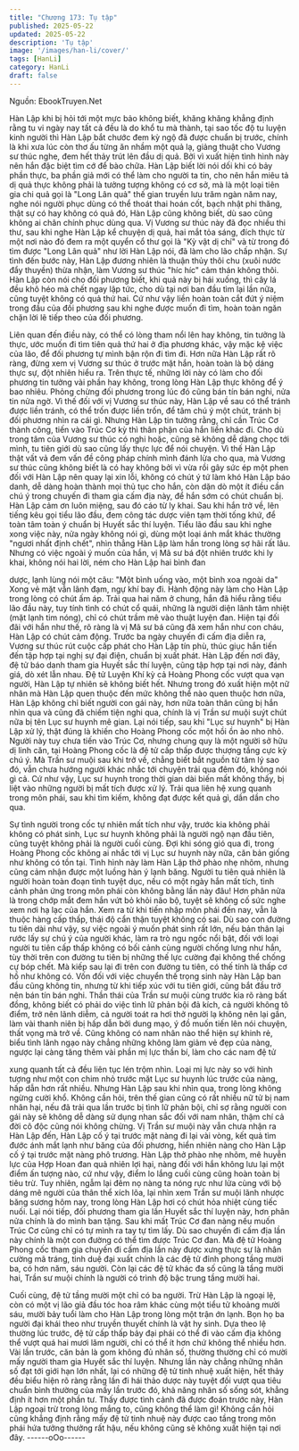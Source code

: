 ```yaml
---
title: "Chương 173: Tụ tập"
published: 2025-05-22
updated: 2025-05-22
description: 'Tụ tập'
image: '/images/han-li/cover/'
tags: [HanLi]
category: HanLi
draft: false
---
```


Nguồn: EbookTruyen.Net

Hàn Lập khi bị hỏi tới một mực bảo không biết, khăng khăng
khẳng định rằng tu vi ngày nay tất cả đều là do khổ tu mà thành,
tại sao tốc độ tu luyện kinh người thì Hàn Lập bắt chước đem kỳ
ngộ đã được chuẩn bị trước, chính là khi xưa lúc còn thơ ấu từng
ăn nhầm một quả lạ, giảng thuật cho Vương sư thúc nghe, đem
hết thảy trút lên đầu dị quả. Bởi vì xuất hiện tình hình này nên hắn
đặc biệt tìm cớ để bào chữa.
Hàn Lập biết lời nói dối khi có bảy phần thực, ba phần giả mới có
thể làm cho người ta tin, cho nên hắn miêu tả dị quả thực không
phải là tưởng tượng không có cơ sở, mà là một loại tiên gia chi
quả gọi là "Long Lân quả" thế gian truyền lưu trăm ngàn năm nay,
nghe nói người phục dùng có thể thoát thai hoán cốt, bạch nhật
phi thăng, thật sự có hay không có quả đó, Hàn Lập cũng không
biết, dù sao cũng không ai chân chính phục dùng qua.
Vị Vương sư thúc này đã đọc nhiều thi thư, sau khi nghe Hàn Lập
kể chuyện dị quả, hai mắt tỏa sáng, đích thực từ một nơi nào đó
đem ra một quyển cổ thư gọi là "Kỳ vật dị chí" và từ trong đó tìm
được "Long Lân quả" như lời Hàn Lập nói, đã làm cho lão chấp
nhận.
Sự tình đến bước này, Hàn Lập đương nhiên là thuận thủy thôi
chu (xuôi nước đẩy thuyền) thừa nhận, làm Vương sư thúc "híc
híc" cảm thán không thôi.
Hàn Lập còn nói cho đối phương biết, khi quả này bị hái xuống,
thì cây lá đều khô héo mà chết ngay lập tức, cho dù tại nơi ban
đầu tìm lại lần nữa, cũng tuyệt không có quả thứ hai. Cứ như vậy
liền hoàn toàn cắt đứt ý niệm trong đầu của đối phương sau khi
nghe được muốn đi tìm, hoàn toàn ngăn chặn lời lẽ tiếp theo của
đối phương.

Liên quan đến điều này, có thể có lòng tham nổi lên hay không, tin
tưởng là thực, ước muốn đi tìm tiên quả thứ hai ở địa phương
khác, vậy mặc kệ việc của lão, để đối phương tự mình bận rộn đi
tìm đi.
Hơn nữa Hàn Lập rất rõ ràng, đừng xem vị Vương sư thúc ở
trước mặt hắn, hoàn toàn là bộ dáng thực sự, đột nhiên hiểu ra.
Trên thực tế, những lời này có làm cho đối phương tin tưởng vài
phần hay không, trong lòng Hàn Lập thực không để ý bao nhiêu.
Phỏng chừng đối phương trong lúc đó cũng bán tín bán nghi, nửa
tin nửa ngờ. Vì thế đối với vị Vương sư thúc này, Hàn Lập về sau
có thể tránh được liền tránh, có thể trốn được liền trốn, để tâm
chú ý một chút, tránh bị đối phương nhìn ra cái gì.
Nhưng Hàn Lập tin tưởng rằng, chỉ cần Trúc Cơ thành công, tiến
vào Trúc Cơ kỳ thì thân phận của hắn liền khác đi. Cho dù trong
tâm của Vương sư thúc có nghi hoặc, cũng sẽ không dễ dàng
chọc tới mình, tu tiên giới dù sao cũng lấy thực lực để nói chuyện.
Vì thế Hàn Lập thật vất vả đem vấn đề công pháp chính mình
đánh lừa cho qua, mà Vương sư thúc cũng không biết là có hay
không bởi vì vừa rồi gây sức ép một phen đối với Hàn Lập nên
quay lại xin lỗi, không có chút ý tứ làm khó Hàn Lập báo danh, dễ
dàng hoàn thành mọi thủ tục cho hắn, còn dặn dò một ít điều cần
chú ý trong chuyến đi tham gia cấm địa này, để hắn sớm có chút
chuẩn bị.
Hàn Lập cảm ơn luôn miệng, sau đó cáo từ ly khai.
Sau khi hắn trở về, lên tiếng kêu gọi tiểu lão đầu, đem công tác
dược viên tạm thời tống khứ, để toàn tâm toàn ý chuẩn bị Huyết
sắc thí luyện.
Tiểu lão đầu sau khi nghe xong việc này, nửa ngày không nói gì,
dùng một loại ánh mắt khác thường "ngươi nhất định chết", nhìn
thẳng Hàn Lập làm hắn trong lòng sợ hãi rất lâu.
Nhưng có việc ngoài ý muốn của hắn, vị Mã sư bá đột nhiên
trước khi ly khai, không nói hai lời, ném cho Hàn Lập hai bình đan

dược, lạnh lùng nói một câu: "Một bình uống vào, một bình xoa
ngoài da" Xong vẻ mặt vẫn lãnh đạm, ngự khí bay đi.
Hành động này làm cho Hàn Lập trong lòng có chút ấm áp.
Trải qua hai năm ở chung, hắn đã hiểu rằng tiểu lão đầu này, tuy
tính tình có chút cổ quái, những là người diện lãnh tâm nhiệt (mặt
lạnh tim nóng), chỉ có chút trầm mê vào thuật luyện đan. Hiện tại
đối đãi với hắn như thế, rõ ràng là vị Mã sư bá cũng đã xem hắn
như con cháu, Hàn Lập có chút cảm động.
Trước ba ngày chuyến đi cấm địa diễn ra, Vương sư thúc rút cuộc
cấp phát cho Hàn Lập tín phù, thúc giục hắn tiến đến tập hợp tại
nghị sự đại điện, chuẩn bị xuất phát.
Hàn Lập đến nơi đây, đệ tử báo danh tham gia Huyết sắc thí
luyện, cũng tập hợp tại nơi này, đánh giá, dò xét lẫn nhau.
Đệ tử Luyện Khí kỳ cả Hoàng Phong cốc vượt qua vạn người,
Hàn Lập tự nhiên sẽ không biết hết. Nhưng trong đó xuất hiện
một nữ nhân mà Hàn Lập quen thuộc đến mức không thể nào
quen thuộc hơn nữa, Hàn Lập không chỉ biết người con gái này,
hơn nữa toàn thân cũng bị hắn nhìn qua và cũng đã chiếm tiện
nghi qua, chính là vị Trần sư muội suýt chút nữa bị tên Lục sư
huynh mê gian.
Lại nói tiếp, sau khi "Lục sư huynh" bị Hàn Lập xử lý, thật đúng là
khiến cho Hoàng Phong cốc một hồi ồn ào nho nhỏ. Người này
tuy chưa tiến vào Trúc Cơ, nhưng chung quy là một người sở hữu
dị linh căn, tại Hoàng Phong cốc là đệ tử cấp thấp được thượng
tầng cực kỳ chú ý.
Mà Trần sư muội sau khi trở về, chẳng biết bắt nguồn từ tâm lý
sao đó, vẫn chưa hướng người khác nhắc tới chuyện trải qua
đêm đó, không nói gì cả.
Cứ như vậy, Lục sư huynh trong thời gian dài biến mất không
thấy, bị liệt vào những người bị mất tích được xử lý. Trải qua liên
hệ xung quanh trong môn phái, sau khi tìm kiếm, không đạt được
kết quả gì, dần dần cho qua.

Sự tình người trong cốc tự nhiên mất tích như vậy, trước kia
không phải không có phát sinh, Lục sư huynh không phải là người
ngộ nạn đầu tiên, cũng tuyệt không phải là người cuối cùng.
Đợi khi sóng gió qua đi, trong Hoàng Phong cốc không ai nhắc tới
vị Lục sư huynh này nữa, căn bản giống như không có tồn tại.
Tình hình này làm Hàn Lập thở phào nhẹ nhõm, nhưng cũng cảm
nhận được một luồng hàn ý lạnh băng.
Người tu tiên quả nhiên là người hoàn toàn đoạn tình tuyệt dục,
nếu có một ngày hắn mất tích, tình cảnh phản ứng trong môn phái
còn không bằng lần này đâu! Hơn phân nửa là trong chớp mắt
đem hắn vứt bỏ khỏi não bộ, tuyệt sẽ không cố sức nghe xem nơi
hạ lạc của hắn.
Xem ra từ khi tiến nhập môn phái đến nay, vẫn là thuộc hàng cấp
thấp, thái độ cẩn thận tuyệt không có sai.
Dù sao con đường tu tiên dài như vậy, sự việc ngoài ý muốn phát
sinh rất lớn, nếu bản thân lại rước lấy sự chú ý của người khác,
làm ra trò ngu ngốc nổi bật, đối với loại người tu tiên cấp thấp
không có bối cảnh cùng người chống lưng như hắn, tùy thời trên
con đường tu tiên bị những thế lực cường đại không thể chống
cự bóp chết. Mà kiếp sau lại đi trên con đường tu tiên, có thế tính
là thấp cơ hồ như không có.
Vốn đối với việc chuyển thế trọng sinh này Hàn Lập ban đầu cũng
không tin, nhưng từ khi tiếp xúc với tu tiên giới, cũng bắt đầu trở
nên bán tín bán nghi.
Thần thái của Trần sư muội cùng trước kia rõ ràng bất đồng,
không biết có phải do việc tình lữ phản bội đả kích, cả người
không tô điểm, trở nên lãnh diễm, cả người toát ra hơi thở người
lạ không nên lại gần, làm vài thanh niên bị hấp dẫn bởi dung mạo,
ý đồ muốn tiến lên nói chuyện, thất vọng mà trở về.
Cũng không có nam nhân nào thể hiện sự khinh rẻ, biểu tình lãnh
ngạo này chẳng những không làm giảm vẻ đẹp của nàng, ngược
lại càng tăng thêm vài phần mị lực thần bí, làm cho các nam đệ tử

xung quanh tất cả đều liên tục lén trộm nhìn. Loại mị lực này so
với hình tượng như một con chim nhỏ trước mặt Lục sư huynh lúc
trước của nàng, hấp dẫn hơn rất nhiều.
Nhưng Hàn Lập sau khi nhìn qua, trong lòng không ngừng cười
khổ.
Không cần hỏi, trên thế gian cũng có rất nhiều nữ tử bị nam nhân
hại, nếu đã trải qua lần trước bị tình lữ phản bội, chỉ sợ rằng
người con gái này sẽ không dễ dàng sử dụng nhan sắc đối với
nam nhân, thậm chí cả đời cô độc cũng nói không chừng.
Vị Trần sư muội này vẫn chưa nhận ra Hàn Lập đến, Hàn Lập cố
ý tại trước mặt nàng đi lại vài vòng, kết quả tìm đước ánh mắt
lạnh như băng của đối phương, hiển nhiên nàng cho Hàn Lập cố
ý tại trước mặt nàng phô trương.
Hàn Lập thở phào nhẹ nhõm, mê huyễn lực của Hợp Hoan đan
quả nhiên lợi hại, nàng đối với hắn không lưu lại một điểm ấn
tượng nào, cứ như vậy, điểm lo lắng cuối cùng cũng hoàn toàn bị
tiêu trừ.
Tuy nhiên, ngẫm lại đêm nọ nàng ta nóng rực như lửa cùng với
bộ dáng mê người của thân thể xích lõa, lại nhìn xem Trần sư
muội lãnh nhược băng sương hôm nay, trong lòng Hàn Lập hơi
có chút hỏa nhiệt cùng tiếc nuối.
Lại nói tiếp, đối phương tham gia lần Huyết sắc thí luyện này, hơn
phân nửa chính là do mình ban tặng. Sau khi mất Trúc Cơ đan
nàng nếu muốn Trúc Cơ cũng chỉ có tự mình ra tay tự tìm lấy. Dù
sao chuyến đi cấm địa lần này chính là một con đường có thể tìm
được Trúc Cơ đan.
Mà đệ tử Hoàng Phong cốc tham gia chuyến đi cấm địa lần này
được xưng thực sự là nhân cường mã tráng, tinh duệ đại xuất
chính là các đệ tử đỉnh phong tầng mười ba, có hơn năm, sáu
người.
Còn lại các đệ tử khác đa số cũng là tầng mười hai, Trần sư muội
chính là người có trình độ bậc trung tầng mười hai.

Cuối cùng, đệ tử tầng mười một chỉ có ba người. Trừ Hàn Lập là
ngoại lệ, còn có một vị lão giả đầu tóc hoa râm khác cùng một tiểu
tử khoảng mười sáu, mười bảy tuổi làm cho Hàn Lập trong lòng
một trận ớn lạnh. Bọn họ ba người đại khái theo như truyền
thuyết chính là vật hy sinh.
Dựa theo lệ thường lúc trước, đệ tử cấp thấp bảy đại phái có thể
đi vào cấm địa không thể vượt quá hai mươi lăm người, chỉ có thể
ít hơn chứ không thể nhiều hơn. Vài lần trước, căn bản là gom
không đủ nhân số, thường thường chỉ có mười mấy người tham
gia Huyết sắc thí luyện.
Nhưng lần này chẳng những nhân số đạt tới giới hạn lớn nhất, lại
có những đệ tử tinh nhuệ xuất hiện, hết thảy đều biểu hiện rõ
ràng rằng lần đi hái thảo dược này tuyệt đối vượt qua tiêu chuẩn
bình thường của mấy lần trước đó, khả năng nhân số sống sót,
khẳng định ít hơn một phần tư.
Thấy được tình cảnh đã được đoán trước này, Hàn Lập ngoại trừ
trong lòng mắng to, cũng không thể làm gì! Không cần hỏi cũng
khẳng định rằng mấy đệ tử tinh nhuệ này được cao tầng trong
môn phái hứa tưởng thưởng rất hậu, nếu không cũng sẽ không
xuất hiện tại nơi đây.
------oOo------
